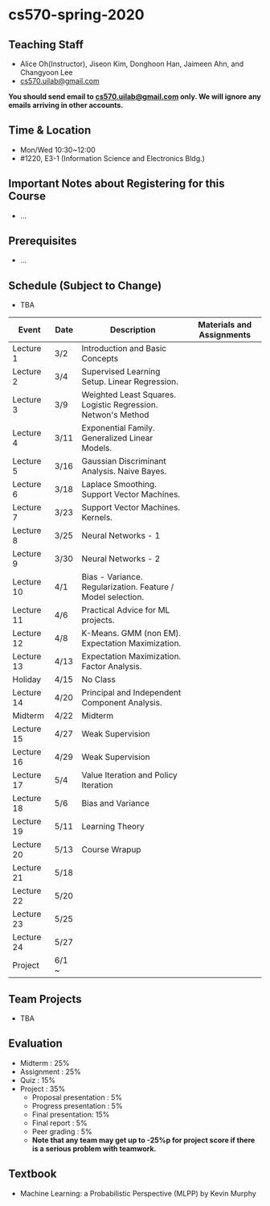# cs570-spring-2020

## Teaching Staff

- Alice Oh(Instructor), Jiseon Kim, Donghoon Han, Jaimeen Ahn, and Changyoon Lee
- cs570.uilab@gmail.com

**You should send email to cs570.uilab@gmail.com only. We will ignore any emails arriving in other accounts.**

## Time & Location
- Mon/Wed 10:30~12:00
- #1220, E3-1 (Information Science and Electronics Bldg.)

## Important Notes about Registering for this Course

- ...

## Prerequisites  

- ...
## Schedule (Subject to Change)

- TBA

| Event      | Date  | Description                                                  | Materials and Assignments |
|------------|-------|--------------------------------------------------------------|---------------------------|
| Lecture 1  | 3/2   | Introduction and Basic Concepts                              |                           |
| Lecture 2  | 3/4   | Supervised Learning Setup. Linear Regression.                |                           |
| Lecture 3  | 3/9   | Weighted Least Squares. Logistic Regression. Netwon's Method |                           |
| Lecture 4  | 3/11  | Exponential Family. Generalized Linear Models.               |                           |
| Lecture 5  | 3/16  | Gaussian Discriminant Analysis. Naive Bayes.                 |                           |
| Lecture 6  | 3/18  | Laplace Smoothing. Support Vector Machines.                  |                           |
| Lecture 7  | 3/23  | Support Vector Machines. Kernels.                            |                           |
| Lecture 8  | 3/25  | Neural Networks - 1                                          |                           |
| Lecture 9  | 3/30  | Neural Networks - 2                                          |                           |
| Lecture 10 | 4/1   | Bias - Variance. Regularization. Feature / Model selection.  |                           |
| Lecture 11 | 4/6   | Practical Advice for ML projects.                            |                           |
| Lecture 12 | 4/8   | K-Means. GMM (non EM). Expectation Maximization.             |                           |
| Lecture 13 | 4/13  | Expectation Maximization. Factor Analysis.                   |                           |
| Holiday    | 4/15  | No Class                                                     |                           |
| Lecture 14 | 4/20  | Principal and Independent Component Analysis.                |                           |
| Midterm    | 4/22  | Midterm                                                      |                           |
| Lecture 15 | 4/27  | Weak Supervision                                             |                           |
| Lecture 16 | 4/29  | Weak Supervision                                             |                           |
| Lecture 17 | 5/4   | Value Iteration and Policy Iteration                         |                           |
| Lecture 18 | 5/6   | Bias and Variance                                            |                           |
| Lecture 19 | 5/11  | Learning Theory                                              |                           |
| Lecture 20 | 5/13  | Course Wrapup                                                |                           |
| Lecture 21 | 5/18  |                                                              |                           |
| Lecture 22 | 5/20  |                                                              |                           |
| Lecture 23 | 5/25  |                                                              |                           |
| Lecture 24 | 5/27  |                                                              |                           |
| Project    | 6/1 ~ |                                                              |                           |

## Team Projects

- TBA

## Evaluation

* Midterm : 25%
* Assignment : 25%
* Quiz : 15%
* Project : 35%
  * Proposal presentation : 5%
  * Progress presentation : 5%
  * Final presentation: 15%
  * Final report : 5%
  * Peer grading : 5%
  * **Note that any team may get up to -25%p for project score if there is a serious problem with teamwork.**

## Textbook

- Machine Learning: a Probabilistic Perspective (MLPP) by Kevin Murphy

